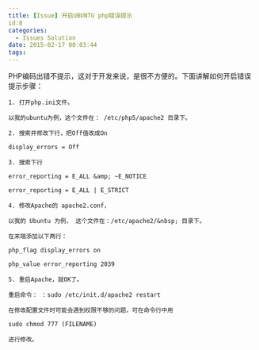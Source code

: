 ```yaml
---
title: [Issue] 开启UBUNTU php错误提示
id:8
categories:
  - Issues Solution
date: 2015-02-17 00:03:44
tags:
---
```


PHP编码出错不提示，这对于开发来说，是很不方便的。下面讲解如何开启错误提示步骤：

	1. 打开php.ini文件。

	以我的ubuntu为例，这个文件在： /etc/php5/apache2 目录下。

	2. 搜索并修改下行，把Off值改成On

	display_errors = Off

	3. 搜索下行

	error_reporting = E_ALL &amp; ~E_NOTICE

	error_reporting = E_ALL | E_STRICT

	4. 修改Apache的 apache2.conf，

	以我的 Ubuntu 为例， 这个文件在：/etc/apache2/&nbsp; 目录下。

	在末端添加以下两行：

	php_flag display_errors on

	php_value error_reporting 2039

	5. 重启Apache，就OK了。

	重启命令： ：sudo /etc/init.d/apache2 restart

	在修改配置文件时可能会遇到权限不够的问题，可在命令行中用

	sudo chmod 777 (FILENAME)

	进行修改。
